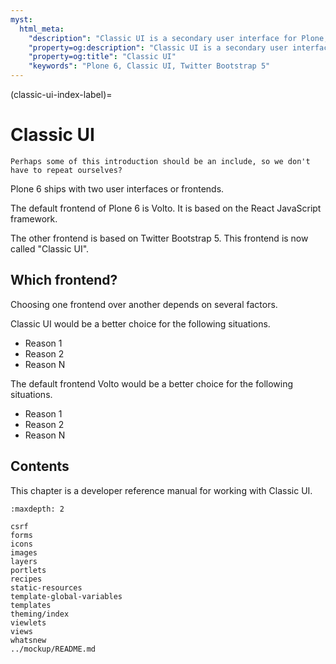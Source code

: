 ```yaml
---
myst:
  html_meta:
    "description": "Classic UI is a secondary user interface for Plone, but updated to use Twitter Bootstrap 5. It is familiar to users of Plone 5."
    "property=og:description": "Classic UI is a secondary user interface for Plone, but updated to use Twitter Bootstrap 5. It is familiar to users of Plone 5."
    "property=og:title": "Classic UI"
    "keywords": "Plone 6, Classic UI, Twitter Bootstrap 5"
---
```


(classic-ui-index-label)=

# Classic UI

```{todo}
Perhaps some of this introduction should be an include, so we don't have to repeat ourselves?
```

Plone 6 ships with two user interfaces or frontends.

The default frontend of Plone 6 is Volto.
It is based on the React JavaScript framework.

The other frontend is based on Twitter Bootstrap 5.
This frontend is now called "Classic UI".


## Which frontend?

Choosing one frontend over another depends on several factors.

Classic UI would be a better choice for the following situations.

-   Reason 1
-   Reason 2
-   Reason N

The default frontend Volto would be a better choice for the following situations.

-   Reason 1
-   Reason 2
-   Reason N


## Contents

This chapter is a developer reference manual for working with Classic UI.

```{toctree}
:maxdepth: 2

csrf
forms
icons
images
layers
portlets
recipes
static-resources
template-global-variables
templates
theming/index
viewlets
views
whatsnew
../mockup/README.md
```
